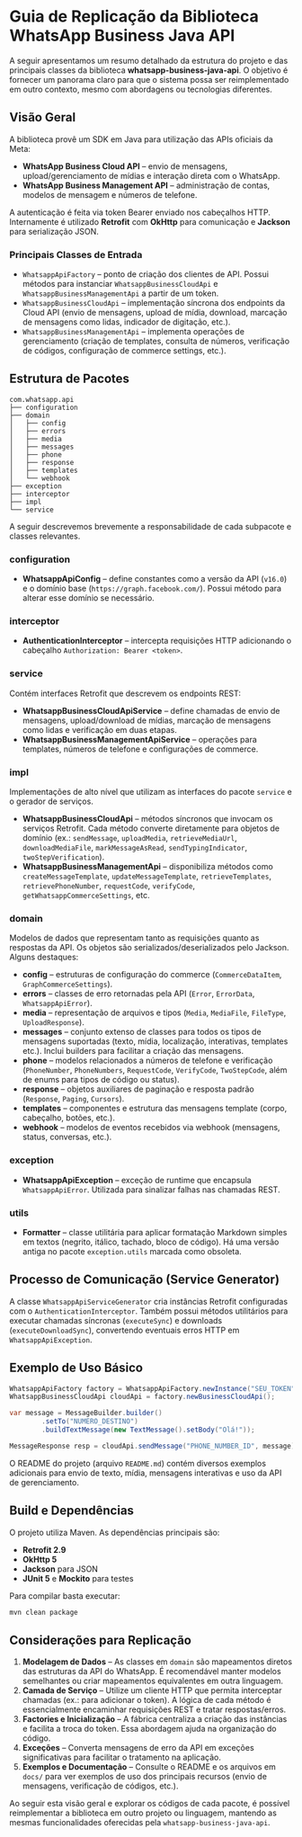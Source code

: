 # Guia de Replicação da Biblioteca WhatsApp Business Java API

A seguir apresentamos um resumo detalhado da estrutura do projeto e das principais classes da biblioteca **whatsapp-business-java-api**. O objetivo é fornecer um panorama claro para que o sistema possa ser reimplementado em outro contexto, mesmo com abordagens ou tecnologias diferentes.

## Visão Geral

A biblioteca provê um SDK em Java para utilização das APIs oficiais da Meta:
- **WhatsApp Business Cloud API** – envio de mensagens, upload/gerenciamento de mídias e interação direta com o WhatsApp.
- **WhatsApp Business Management API** – administração de contas, modelos de mensagem e números de telefone.

A autenticação é feita via token Bearer enviado nos cabeçalhos HTTP. Internamente é utilizado **Retrofit** com **OkHttp** para comunicação e **Jackson** para serialização JSON.

### Principais Classes de Entrada
- `WhatsappApiFactory` – ponto de criação dos clientes de API. Possui métodos para instanciar `WhatsappBusinessCloudApi` e `WhatsappBusinessManagementApi` a partir de um token.
- `WhatsappBusinessCloudApi` – implementação síncrona dos endpoints da Cloud API (envio de mensagens, upload de mídia, download, marcação de mensagens como lidas, indicador de digitação, etc.).
- `WhatsappBusinessManagementApi` – implementa operações de gerenciamento (criação de templates, consulta de números, verificação de códigos, configuração de commerce settings, etc.).

## Estrutura de Pacotes

```
com.whatsapp.api
├── configuration
├── domain
│   ├── config
│   ├── errors
│   ├── media
│   ├── messages
│   ├── phone
│   ├── response
│   ├── templates
│   └── webhook
├── exception
├── interceptor
├── impl
└── service
```

A seguir descrevemos brevemente a responsabilidade de cada subpacote e classes relevantes.

### configuration
- **WhatsappApiConfig** – define constantes como a versão da API (`v16.0`) e o domínio base (`https://graph.facebook.com/`). Possui método para alterar esse domínio se necessário.

### interceptor
- **AuthenticationInterceptor** – intercepta requisições HTTP adicionando o cabeçalho `Authorization: Bearer <token>`.

### service
Contém interfaces Retrofit que descrevem os endpoints REST:
- **WhatsappBusinessCloudApiService** – define chamadas de envio de mensagens, upload/download de mídias, marcação de mensagens como lidas e verificação em duas etapas.
- **WhatsappBusinessManagementApiService** – operações para templates, números de telefone e configurações de commerce.

### impl
Implementações de alto nível que utilizam as interfaces do pacote `service` e o gerador de serviços.
- **WhatsappBusinessCloudApi** – métodos síncronos que invocam os serviços Retrofit. Cada método converte diretamente para objetos de domínio (ex.: `sendMessage`, `uploadMedia`, `retrieveMediaUrl`, `downloadMediaFile`, `markMessageAsRead`, `sendTypingIndicator`, `twoStepVerification`).
- **WhatsappBusinessManagementApi** – disponibiliza métodos como `createMessageTemplate`, `updateMessageTemplate`, `retrieveTemplates`, `retrievePhoneNumber`, `requestCode`, `verifyCode`, `getWhatsappCommerceSettings`, etc.

### domain
Modelos de dados que representam tanto as requisições quanto as respostas da API. Os objetos são serializados/deserializados pelo Jackson. Alguns destaques:

- **config** – estruturas de configuração do commerce (`CommerceDataItem`, `GraphCommerceSettings`).
- **errors** – classes de erro retornadas pela API (`Error`, `ErrorData`, `WhatsappApiError`).
- **media** – representação de arquivos e tipos (`Media`, `MediaFile`, `FileType`, `UploadResponse`).
- **messages** – conjunto extenso de classes para todos os tipos de mensagens suportadas (texto, mídia, localização, interativas, templates etc.). Inclui builders para facilitar a criação das mensagens.
- **phone** – modelos relacionados a números de telefone e verificação (`PhoneNumber`, `PhoneNumbers`, `RequestCode`, `VerifyCode`, `TwoStepCode`, além de enums para tipos de código ou status).
- **response** – objetos auxiliares de paginação e resposta padrão (`Response`, `Paging`, `Cursors`).
- **templates** – componentes e estrutura das mensagens template (corpo, cabeçalho, botões, etc.).
- **webhook** – modelos de eventos recebidos via webhook (mensagens, status, conversas, etc.).

### exception
- **WhatsappApiException** – exceção de runtime que encapsula `WhatsappApiError`. Utilizada para sinalizar falhas nas chamadas REST.

### utils
- **Formatter** – classe utilitária para aplicar formatação Markdown simples em textos (negrito, itálico, tachado, bloco de código). Há uma versão antiga no pacote `exception.utils` marcada como obsoleta.

## Processo de Comunicação (Service Generator)
A classe `WhatsappApiServiceGenerator` cria instâncias Retrofit configuradas com o `AuthenticationInterceptor`. Também possui métodos utilitários para executar chamadas síncronas (`executeSync`) e downloads (`executeDownloadSync`), convertendo eventuais erros HTTP em `WhatsappApiException`.

## Exemplo de Uso Básico
```java
WhatsappApiFactory factory = WhatsappApiFactory.newInstance("SEU_TOKEN");
WhatsappBusinessCloudApi cloudApi = factory.newBusinessCloudApi();

var message = MessageBuilder.builder()
        .setTo("NUMERO_DESTINO")
        .buildTextMessage(new TextMessage().setBody("Olá!"));

MessageResponse resp = cloudApi.sendMessage("PHONE_NUMBER_ID", message);
```
O README do projeto (arquivo `README.md`) contém diversos exemplos adicionais para envio de texto, mídia, mensagens interativas e uso da API de gerenciamento.

## Build e Dependências
O projeto utiliza Maven. As dependências principais são:
- **Retrofit 2.9**
- **OkHttp 5**
- **Jackson** para JSON
- **JUnit 5** e **Mockito** para testes

Para compilar basta executar:
```bash
mvn clean package
```

## Considerações para Replicação
1. **Modelagem de Dados** – As classes em `domain` são mapeamentos diretos das estruturas da API do WhatsApp. É recomendável manter modelos semelhantes ou criar mapeamentos equivalentes em outra linguagem.
2. **Camada de Serviço** – Utilize um cliente HTTP que permita interceptar chamadas (ex.: para adicionar o token). A lógica de cada método é essencialmente encaminhar requisições REST e tratar respostas/erros.
3. **Factories e Inicialização** – A fábrica centraliza a criação das instâncias e facilita a troca do token. Essa abordagem ajuda na organização do código.
4. **Exceções** – Converta mensagens de erro da API em exceções significativas para facilitar o tratamento na aplicação.
5. **Exemplos e Documentação** – Consulte o README e os arquivos em `docs/` para ver exemplos de uso dos principais recursos (envio de mensagens, verificação de códigos, etc.).

Ao seguir esta visão geral e explorar os códigos de cada pacote, é possível reimplementar a biblioteca em outro projeto ou linguagem, mantendo as mesmas funcionalidades oferecidas pela `whatsapp-business-java-api`.
